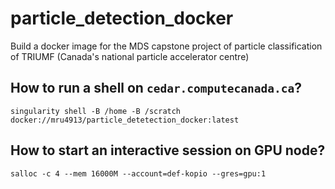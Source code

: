 # particle_detection_docker
Build a docker image for the MDS capstone project of particle classification of TRIUMF (Canada's national particle accelerator centre) 

## How to run a shell on `cedar.computecanada.ca`?
`singularity shell -B /home -B /scratch docker://mru4913/particle_detetection_docker:latest`

## How to start an interactive session on GPU node?
`salloc -c 4 --mem 16000M --account=def-kopio --gres=gpu:1`
